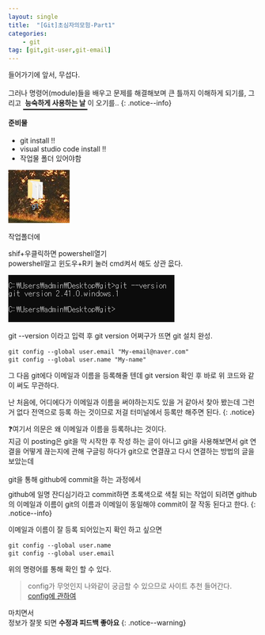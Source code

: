 ```yaml
---
layout: single
title:  "[Git]초심자의모험-Part1"
categories:
    - git
tag: [git,git-user,git-email]
---
```


들어가기에 앞서, 무섭다.
<BR>
<BR>
그러나 명령어(module)들을 배우고 문제를 해결해보며 큰 틀까지 이해하게 되기를, 그리고 <strong style="border-bottom:2px solid black; padding:0 4px 4px 4px">능숙하게 사용하는 날</strong>이 오기를..
{: .notice--info}

<div class='notice'>
    <h4>준비물</h4>
    <ul>
        <li>git install !! </li>
        <li>visual studio code install !!</li>
        <li>작업물 폴더 있어야함</li>
    </ul>
</div>

![git_folder](/assets/images/git/230630_git_01.PNG)

작업폴더에

shif+우클릭하면 powershell열기
<BR>
powershell말고 윈도우+R키 눌러 cmd켜서 해도 상관 읎다.

![git_version](/assets/images/git/230630_git_02.PNG)

git --version 이라고 입력 후
git version 어쩌구가 뜨면 git 설치 완성.

```
git config --global user.email "My-email@naver.com"
git config --global user.name "My-name"
```
그 다음 git에다 이메일과 이름을 등록해줄 텐데 
git version 확인 후 바로 위 코드와 같이 써도 무관하다.

난 처음에, 어디에다가 이메일과 이름을 써야하는지도 있을 거 같아서 찾아 봤는데 그런거 없다 전역으로 등록 하는 것이므로 저걸 터미널에서 등록만 해주면 된다.
{: .notice}

:question:여기서 의문은 왜 이메일과 이름을 등록하냐는 것이다.
<BR>
지금 이 posting은 git을 막 시작한 후 작성 하는 글이 아니고 git을 사용해보면서 git 연결을 어떻게 끊는지에 관해 구글링 하다가 git으로 연결끊고 다시 연결하는 방법의 글을 보았는데 
<BR>
<BR>
<span style="padding-bottom: 10px; display:block;">git을 통해 github에 commit을 하는 과정에서</span>
github에 일명 잔디심기라고 commit하면 초록색으로 색칠 되는 작업이 되려면 github의 이메일과 이름이 git의 이름과 이메일이 동일해야 commit이 잘 작동 된다고 한다.
{: .notice--info}

이메일과 이름이 잘 등록 되어있는지 확인 하고 싶으면
```
git config --global user.name
git config --global user.email
```
위의 명령어를 통해 확인 할 수 있다.

> config가 무엇인지 나와같이 궁금할 수 있으므로 
사이트 추천 들어간다. <BR>
[config에 관하여](https://www.daleseo.com/git-config/)


마치면서 <BR>
정보가 잘못 되면 **수정과 피드백 좋아요**
{: .notice--warning}

